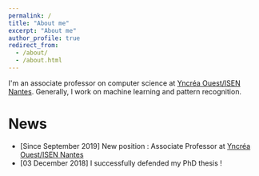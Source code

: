```yaml
---
permalink: /
title: "About me"
excerpt: "About me"
author_profile: true
redirect_from: 
  - /about/
  - /about.html
---
```


I'm an associate professor on computer science at [Yncréa Ouest/ISEN Nantes](https://isen-nantes.fr/). Generally, I work on machine learning and pattern recognition.

News
======
* [Since September 2019] New position : Associate Professor at [Yncréa Ouest/ISEN Nantes](https://isen-nantes.fr/) 
* [03 December 2018] I successfully defended my PhD thesis !

